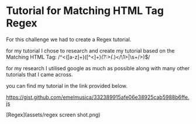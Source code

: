# Tutorial for Matching HTML Tag Regex

For this challenge we had to create a Regex tutorial.

for my tutorial I chose to research and create my tutorial based on the Matching HTML Tag: /^<([a-z]+)([^<]+)*(?:>(.*)<\/\1>|\s+\/>)$/

for my research I utilised google as much as possible along with many other tutorials that I came across. 

you can find my tutorial in the link provided below. 

https://gist.github.com/emelmusica/332389915afe06e38925cab5988b6ffe.js

[Regex](assets/regex screen shot.png)
